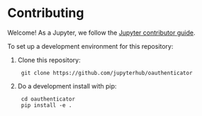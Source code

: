 # Contributing

Welcome! As a Jupyter, we follow the [Jupyter contributor guide](https://jupyter.readthedocs.io/en/latest/contributor/content-contributor.html).

To set up a development environment for this repository:

1. Clone this repository:

        git clone https://github.com/jupyterhub/oauthenticator

2. Do a development install with pip:

        cd oauthenticator
        pip install -e .

